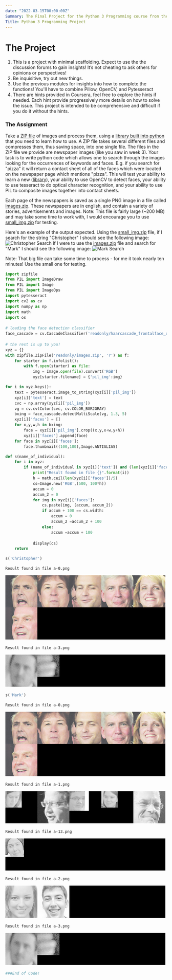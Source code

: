 ```yaml
---
date: "2022-03-15T00:00:00Z"
Summary: The Final Project for the Python 3 Programming course from the University of Michigan
Title: Python 3 Programming Project
---
```

# The Project #
1. This is a project with minimal scaffolding. Expect to use the the discussion forums to gain insights! It’s not cheating to ask others for opinions or perspectives!
2. Be inquisitive, try out new things.
3. Use the previous modules for insights into how to complete the functions! You'll have to combine Pillow, OpenCV, and Pytesseract
4. There are hints provided in Coursera, feel free to explore the hints if needed. Each hint provide progressively more details on how to solve the issue. This project is intended to be comprehensive and difficult if you do it without the hints.

### The Assignment ###
Take a [ZIP file](https://en.wikipedia.org/wiki/Zip_(file_format)) of images and process them, using a [library built into python](https://docs.python.org/3/library/zipfile.html) that you need to learn how to use. A ZIP file takes several different files and compresses them, thus saving space, into one single file. The files in the ZIP file we provide are newspaper images (like you saw in week 3). Your task is to write python code which allows one to search through the images looking for the occurrences of keywords and faces. E.g. if you search for "pizza" it will return a contact sheet of all of the faces which were located on the newspaper page which mentions "pizza". This will test your ability to learn a new ([library](https://docs.python.org/3/library/zipfile.html)), your ability to use OpenCV to detect faces, your ability to use tesseract to do optical character recognition, and your ability to use PIL to composite images together into contact sheets.

Each page of the newspapers is saved as a single PNG image in a file called [images.zip](./readonly/images.zip). These newspapers are in english, and contain a variety of stories, advertisements and images. Note: This file is fairly large (~200 MB) and may take some time to work with, I would encourage you to use [small_img.zip](./readonly/small_img.zip) for testing.

Here's an example of the output expected. Using the [small_img.zip](./readonly/small_img.zip) file, if I search for the string "Christopher" I should see the following image:
![Christopher Search](./readonly/small_project.png)
If I were to use the [images.zip](./readonly/images.zip) file and search for "Mark" I should see the following image:
![Mark Search](./readonly/large_project.png)

Note: That big file can take some time to process - for me it took nearly ten minutes! Use the small one for testing.


```python
import zipfile
from PIL import ImageDraw
from PIL import Image
from PIL import ImageOps
import pytesseract
import cv2 as cv
import numpy as np
import math
import os

# loading the face detection classifier
face_cascade = cv.CascadeClassifier('readonly/haarcascade_frontalface_default.xml')

# the rest is up to you!
xyz = {}
with zipfile.ZipFile('readonly/images.zip', 'r') as f:
    for starter in f.infolist():
        with f.open(starter) as file:
            img = Image.open(file).convert('RGB')
            xyz[starter.filename] = {'pil_img':img}
```


```python
for i in xyz.keys():
    text = pytesseract.image_to_string(xyz[i]['pil_img'])
    xyz[i]['text'] = text    
    cvc = np.array(xyz[i]['pil_img']) 
    vg = cv.cvtColor(cvc, cv.COLOR_BGR2GRAY)
    bxing = face_cascade.detectMultiScale(vg, 1.3, 5)
    xyz[i]['faces'] = []
    for x,y,w,h in bxing:
        face = xyz[i]['pil_img'].crop((x,y,x+w,y+h))
        xyz[i]['faces'].append(face)
    for face in xyz[i]['faces']:
        face.thumbnail((100,100),Image.ANTIALIAS)
```


```python
def s(name_of_individual):
    for i in xyz:
        if (name_of_individual in xyz[i]['text']) and (len(xyz[i]['faces']) != 0):
            print("Result found in file {}".format(i))
            h = math.ceil(len(xyz[i]['faces'])/5)
            cs=Image.new('RGB',(500, 100*h))
            accum = 0
            accum_2 = 0
            for img in xyz[i]['faces']:
                cs.paste(img, (accum, accum_2))
                if accum + 100 == cs.width:
                    accum = 0
                    accum_2 =accum_2 + 100
                else:
                    accum =accum + 100
                        
            display(cs)
    return
```


```python
s('Christopher')
```

    Result found in file a-0.png



    
![png](./Untitled_4_1.png)
    


    Result found in file a-3.png



    
![png](./Untitled_4_3.png)
    



```python
s('Mark')
```

    Result found in file a-0.png



    
![png](./Untitled_5_1.png)
    


    Result found in file a-1.png



    
![png](./Untitled_5_3.png)
    


    Result found in file a-13.png



    
![png](./Untitled_5_5.png)
    


    Result found in file a-2.png



    
![png](./Untitled_5_7.png)
    


    Result found in file a-3.png



    
![png](./Untitled_5_9.png)
    



```python
###End of Code!
```
